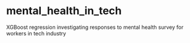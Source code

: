 # mental_health_in_tech
 XGBoost regression investigating responses to mental health survey for workers in tech industry
